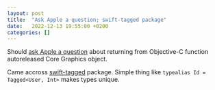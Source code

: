 ```yaml
---
layout: post
title:  "Ask Apple a question; swift-tagged package"
date:   2022-12-13 19:55:00 +0200
categories: []
---
```

Should [ask Apple a question](https://developer.apple.com/events/ask-apple/) about returning from Objective-C function autoreleased Core Graphics object.

Came accross [swift-tagged](https://github.com/pointfreeco/swift-tagged) package. Simple thing like `typealias Id = Tagged<User, Int>` makes types unique.
